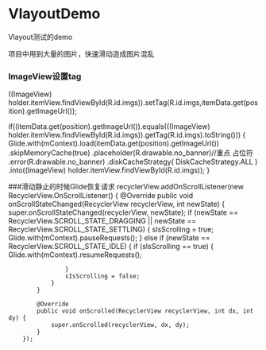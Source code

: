 # VlayoutDemo
Vlayout测试的demo

项目中用到大量的图片，快速滑动造成图片混乱
###  ImageView设置tag
 ((ImageView) holder.itemView.findViewById(R.id.imgs)).setTag(R.id.imgs,itemData.get(position).getImageUrl());
 
 
 if((itemData.get(position).getImageUrl()).equals(((ImageView) holder.itemView.findViewById(R.id.imgs)).getTag(R.id.imgs).toString())) {
            Glide.with(mContext).load(itemData.get(position).getImageUrl())
                .skipMemoryCache(true)
                    .placeholder(R.drawable.no_banner)//重点  占位符
                    .error(R.drawable.no_banner)
                    .diskCacheStrategy( DiskCacheStrategy.ALL )
                    .into((ImageView) holder.itemView.findViewById(R.id.imgs));
        }


###滑动静止的时候Glide恢复请求
  recyclerView.addOnScrollListener(new RecyclerView.OnScrollListener() {
            @Override
            public void onScrollStateChanged(RecyclerView recyclerView, int newState) {
                super.onScrollStateChanged(recyclerView, newState);
                if (newState == RecyclerView.SCROLL_STATE_DRAGGING || newState == RecyclerView.SCROLL_STATE_SETTLING) {
                    sIsScrolling = true;
                    Glide.with(mContext).pauseRequests();
                } else if (newState == RecyclerView.SCROLL_STATE_IDLE) {
                    if (sIsScrolling == true) {
                        Glide.with(mContext).resumeRequests();

                    }
                    sIsScrolling = false;
                }
            }

            @Override
            public void onScrolled(RecyclerView recyclerView, int dx, int dy) {
                super.onScrolled(recyclerView, dx, dy);
            }
        });
